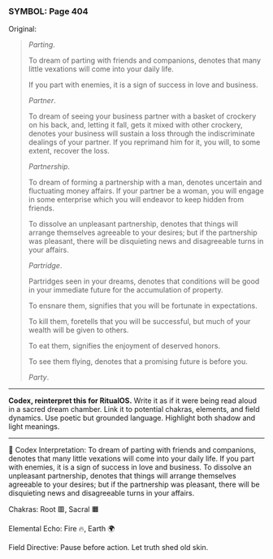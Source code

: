 ### SYMBOL: Page 404

Original:
> _Parting_.
> 
> 
> To dream of parting with friends and companions, denotes that many little
> vexations will come into your daily life.
> 
> 
> If you part with enemies, it is a sign of success in love and business.
> 
> 
> _Partner_.
> 
> 
> To dream of seeing your business partner with a basket of crockery
> on his back, and, letting it fall, gets it mixed with other crockery,
> denotes your business will sustain a loss through the indiscriminate
> dealings of your partner. If you reprimand him for it, you will,
> to some extent, recover the loss.
> 
> 
> _Partnership_.
> 
> 
> To dream of forming a partnership with a man, denotes uncertain
> and fluctuating money affairs. If your partner be a woman,
> you will engage in some enterprise which you will endeavor
> to keep hidden from friends.
> 
> 
> To dissolve an unpleasant partnership, denotes that things will arrange
> themselves agreeable to your desires; but if the partnership was pleasant,
> there will be disquieting news and disagreeable turns in your affairs.
> 
> 
> _Partridge_.
> 
> 
> Partridges seen in your dreams, denotes that conditions will be
> good in your immediate future for the accumulation of property.
> 
> 
> To ensnare them, signifies that you will be fortunate in expectations.
> 
> 
> To kill them, foretells that you will be successful, but much
> of your wealth will be given to others.
> 
> 
> To eat them, signifies the enjoyment of deserved honors.
> 
> 
> To see them flying, denotes that a promising future is before you.
> 
> 
> _Party_.

---

**Codex, reinterpret this for RitualOS.**
Write it as if it were being read aloud in a sacred dream chamber.
Link it to potential chakras, elements, and field dynamics.
Use poetic but grounded language.
Highlight both shadow and light meanings.

---

🔁 Codex Interpretation:
To dream of parting with friends and companions, denotes that many little vexations will come into your daily life. If you part with enemies, it is a sign of success in love and business. To dissolve an unpleasant partnership, denotes that things will arrange themselves agreeable to your desires; but if the partnership was pleasant, there will be disquieting news and disagreeable turns in your affairs.

Chakras: Root 🟥, Sacral 🟧

Elemental Echo: Fire 🔥, Earth 🌍

Field Directive: Pause before action. Let truth shed old skin.
